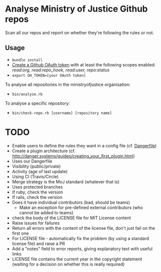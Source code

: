 # Analyse Ministry of Justice Github repos

Scan all our repos and report on whether they're following
the rules or not.

## Usage

* `bundle install`
* [Create a Github OAuth token](https://github.com/settings/tokens/new) with at least the following scopes enabled: _read:org, read:repo_hook, read:user, repo:status_
* `export GH_TOKEN=[your OAuth token]`

To analyse all repositories in the ministryofjustice organisation:
* `bin/analyse.rb`

To analyse a specific repository:
* `bin/check-repo.rb [username] [repository name]`

# TODO

* Enable users to define the rules they want in a config file (cf. [Dangerfile](https://github.com/danger/danger))
* Create a plugin architecture (cf. http://danger.systems/guides/creating_your_first_plugin.html)
* Uses our Dangerfile
* Visibility (public/private)
* Activity (age of last update)
* Using CI (Travis/Circle)
* Merge strategy is the MoJ standard (whatever that is)
* Uses protected branches
* If ruby, check the version
* If rails, check the version
* Does it have individual contributors (bad, should be teams)
  * Make an exception for pre-defined external contributors (who cannot be added to teams)
* check the body of the LICENSE file for MIT License content
* Raise issues for failures
* Return all errors with the content of the license file, don't just fail on the first one
* For LICENSE file - automatically fix the problem (by using a standard license file) and raise a PR
* Add a "notes" field to error reports, giving explanatory text with useful links
* LICENSE file contains the current year in the copyright statement (waiting for a decision on whether this is really required)
